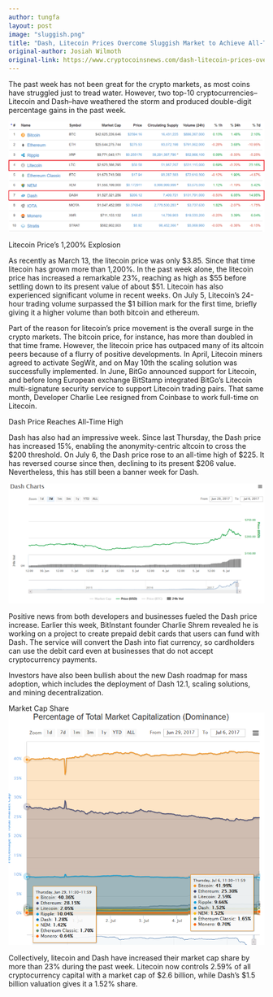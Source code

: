 ```yaml
---
author: tungfa
layout: post
image: "sluggish.png"
title: "Dash, Litecoin Prices Overcome Sluggish Market to Achieve All-Time Highs"
original-author: Josiah Wilmoth
original-link: https://www.cryptocoinsnews.com/dash-litecoin-prices-overcome-sluggish-market-achieve-time-highs/
---
```


The past week has not been great for the crypto markets, as most coins have struggled just to tread water.  However, two top-10 cryptocurrencies–Litecoin and Dash–have weathered the storm and produced double-digit percentage gains in the past week.

![Alt desc](/assets/img/Litecoin-Price-July-6-2017.png)

Litecoin Price’s 1,200% Explosion

As recently as March 13, the litecoin price was only $3.85. Since that time litecoin has grown more than 1,200%. In the past week alone, the litecoin price has increased a remarkable 23%, reaching as high as $55 before settling down to its present value of about $51. Litecoin has also experienced significant volume in recent weeks. On July 5, Litecoin’s 24-hour trading volume surpassed the $1 billion mark for the first time, briefly giving it a higher volume than both bitcoin and ethereum.

Part of the reason for litecoin’s price movement is the overall surge in the crypto markets.  The bitcoin price, for instance, has more than doubled in that time frame. However, the litecoin price has outpaced many of its altcoin peers because of a flurry of positive developments. In April, Litecoin miners agreed to activate SegWit, and on May 10th the scaling solution was successfully implemented. In June, BitGo announced support for Litecoin, and before long European exchange BitStamp integrated BitGo’s Litecoin multi-signature security service to support Litecoin trading pairs. That same month, Developer Charlie Lee resigned from Coinbase to work full-time on Litecoin.

Dash Price Reaches All-Time High

Dash has also had an impressive week. Since last Thursday, the Dash price has increased 15%, enabling the anonymity-centric altcoin to cross the $200 threshold. On July 6, the Dash price rose to an all-time high of $225. It has reversed course since then, declining to its present $206 value. Nevertheless, this has still been a banner week for Dash.

![Alt desc](/assets/img/Dash-Price-July-6-2017.png)

Positive news from both developers and businesses fueled the Dash price increase. Earlier this week, BitInstant founder Charlie Shrem revealed he is working on a project to create prepaid debit cards that users can fund with Dash. The service will convert the Dash into fiat currency, so cardholders can use the debit card even at businesses that do not accept cryptocurrency payments.

Investors have also been bullish about the new Dash roadmap for mass adoption, which includes the deployment of Dash 12.1, scaling solutions, and mining decentralization.

Market Cap Share
![Alt desc](/assets/img/Litecoin-price-dash-price-july-6.png)

Collectively, litecoin and Dash have increased their market cap share by more than 23% during the past week. Litecoin now controls 2.59% of all cryptocurrency capital with a market cap of $2.6 billion, while Dash’s $1.5 billion valuation gives it a 1.52% share.
